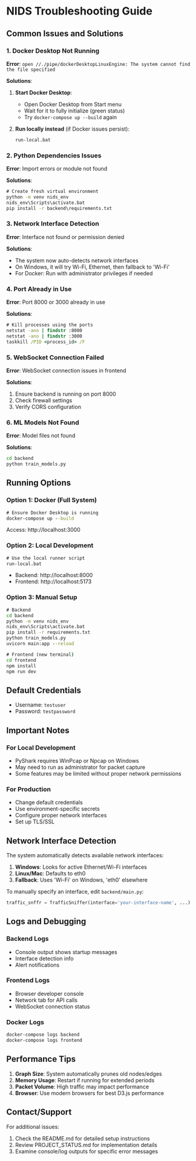 # NIDS Troubleshooting Guide

## Common Issues and Solutions

### 1. Docker Desktop Not Running

**Error**: `open //./pipe/dockerDesktopLinuxEngine: The system cannot find the file specified`

**Solutions**:

1. **Start Docker Desktop**:

   - Open Docker Desktop from Start menu
   - Wait for it to fully initialize (green status)
   - Try `docker-compose up --build` again

2. **Run locally instead** (if Docker issues persist):
   ```cmd
   run-local.bat
   ```

### 2. Python Dependencies Issues

**Error**: Import errors or module not found

**Solutions**:

```cmd
# Create fresh virtual environment
python -m venv nids_env
nids_env\Scripts\activate.bat
pip install -r backend\requirements.txt
```

### 3. Network Interface Detection

**Error**: Interface not found or permission denied

**Solutions**:

- The system now auto-detects network interfaces
- On Windows, it will try Wi-Fi, Ethernet, then fallback to 'Wi-Fi'
- For Docker: Run with administrator privileges if needed

### 4. Port Already in Use

**Error**: Port 8000 or 3000 already in use

**Solutions**:

```cmd
# Kill processes using the ports
netstat -ano | findstr :8000
netstat -ano | findstr :3000
taskkill /PID <process_id> /F
```

### 5. WebSocket Connection Failed

**Error**: WebSocket connection issues in frontend

**Solutions**:

1. Ensure backend is running on port 8000
2. Check firewall settings
3. Verify CORS configuration

### 6. ML Models Not Found

**Error**: Model files not found

**Solutions**:

```cmd
cd backend
python train_models.py
```

## Running Options

### Option 1: Docker (Full System)

```cmd
# Ensure Docker Desktop is running
docker-compose up --build
```

Access: http://localhost:3000

### Option 2: Local Development

```cmd
# Use the local runner script
run-local.bat
```

- Backend: http://localhost:8000
- Frontend: http://localhost:5173

### Option 3: Manual Setup

```cmd
# Backend
cd backend
python -m venv nids_env
nids_env\Scripts\activate.bat
pip install -r requirements.txt
python train_models.py
uvicorn main:app --reload

# Frontend (new terminal)
cd frontend
npm install
npm run dev
```

## Default Credentials

- Username: `testuser`
- Password: `testpassword`

## Important Notes

### For Local Development

- PyShark requires WinPcap or Npcap on Windows
- May need to run as administrator for packet capture
- Some features may be limited without proper network permissions

### For Production

- Change default credentials
- Use environment-specific secrets
- Configure proper network interfaces
- Set up TLS/SSL

## Network Interface Detection

The system automatically detects available network interfaces:

1. **Windows**: Looks for active Ethernet/Wi-Fi interfaces
2. **Linux/Mac**: Defaults to eth0
3. **Fallback**: Uses 'Wi-Fi' on Windows, 'eth0' elsewhere

To manually specify an interface, edit `backend/main.py`:

```python
traffic_snffr = TrafficSniffer(interface='your-interface-name', ...)
```

## Logs and Debugging

### Backend Logs

- Console output shows startup messages
- Interface detection info
- Alert notifications

### Frontend Logs

- Browser developer console
- Network tab for API calls
- WebSocket connection status

### Docker Logs

```cmd
docker-compose logs backend
docker-compose logs frontend
```

## Performance Tips

1. **Graph Size**: System automatically prunes old nodes/edges
2. **Memory Usage**: Restart if running for extended periods
3. **Packet Volume**: High traffic may impact performance
4. **Browser**: Use modern browsers for best D3.js performance

## Contact/Support

For additional issues:

1. Check the README.md for detailed setup instructions
2. Review PROJECT_STATUS.md for implementation details
3. Examine console/log outputs for specific error messages
